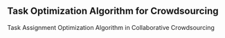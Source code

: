 ## Task Optimization Algorithm for Crowdsourcing
 Task Assignment Optimization Algorithm in Collaborative Crowdsourcing
